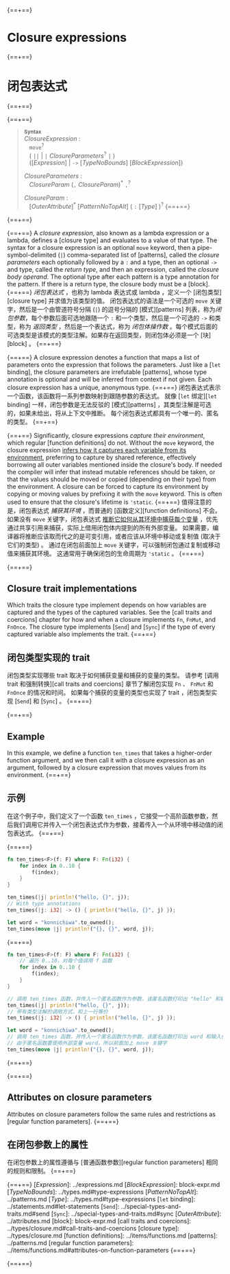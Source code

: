 {==+==}
# Closure expressions
{==+==}
# 闭包表达式
{==+==}


{==+==}
> **<sup>Syntax</sup>**\
> _ClosureExpression_ :\
> &nbsp;&nbsp; `move`<sup>?</sup>\
> &nbsp;&nbsp; ( `||` | `|` _ClosureParameters_<sup>?</sup> `|` )\
> &nbsp;&nbsp; ([_Expression_] | `->` [_TypeNoBounds_]&nbsp;[_BlockExpression_])
>
> _ClosureParameters_ :\
> &nbsp;&nbsp; _ClosureParam_ (`,` _ClosureParam_)<sup>\*</sup> `,`<sup>?</sup>
>
> _ClosureParam_ :\
> &nbsp;&nbsp; [_OuterAttribute_]<sup>\*</sup> [_PatternNoTopAlt_]&nbsp;( `:` [_Type_] )<sup>?</sup>
{==+==}

{==+==}


{==+==}
A *closure expression*, also known as a lambda expression or a lambda, defines a [closure type] and evaluates to a value of that type.
The syntax for a closure expression is an optional `move` keyword, then a pipe-symbol-delimited (`|`) comma-separated list of [patterns], called the *closure parameters* each optionally followed by a `:` and a type, then an optional `->` and type, called the *return type*, and then an expression, called the *closure body operand*.
The optional type after each pattern is a type annotation for the pattern.
If there is a return type, the closure body must be a [block].
{==+==}
*闭包表达式* ，也称为 lambda 表达式或 lambda ，定义一个 [闭包类型][closure type] 并求值为该类型的值。
闭包表达式的语法是一个可选的 `move` 关键字，然后是一个由管道符号分隔 (`|`) 的逗号分隔的 [模式][patterns] 列表，称为*闭包参数*，每个参数后面可选地跟随一个 `:` 和一个类型，然后是一个可选的 `->` 和类型，称为 *返回类型* ，然后是一个表达式，称为 *闭包体操作数* 。每个模式后面的可选类型是该模式的类型注解。如果存在返回类型，则闭包体必须是一个 [块][block] 。
{==+==}


{==+==}
A closure expression denotes a function that maps a list of parameters onto the expression that follows the parameters.
Just like a [`let` binding], the closure parameters are irrefutable [patterns], whose type annotation is optional and will be inferred from context if not given.
Each closure expression has a unique, anonymous type.
{==+==}
闭包表达式表示一个函数，该函数将一系列参数映射到跟随参数的表达式。
就像 [`let` 绑定][`let` binding] 一样，闭包参数是无法反驳的 [模式][patterns] ，其类型注解是可选的，如果未给出，将从上下文中推断。
每个闭包表达式都具有一个唯一的、匿名的类型。
{==+==}


{==+==}
Significantly, closure expressions _capture their environment_, which regular [function definitions] do not.
Without the `move` keyword, the closure expression [infers how it captures each variable from its environment](../types/closure.md#capture-modes), preferring to capture by shared reference, effectively borrowing all outer variables mentioned inside the closure's body.
If needed the compiler will infer that instead mutable references should be taken, or that the values should be moved or copied (depending on their type) from the environment.
A closure can be forced to capture its environment by copying or moving values by prefixing it with the `move` keyword.
This is often used to ensure that the closure's lifetime is `'static`.
{==+==}
值得注意的是，闭包表达式 _捕获其环境_ ，而普通的 [函数定义][function definitions] 不会。
如果没有 `move` 关键字，闭包表达式 [推断它如何从其环境中捕获每个变量](../types/closure.md#capture-modes) ，优先通过共享引用来捕获，实际上借用闭包体内提到的所有外部变量。
如果需要，编译器将推断应该取而代之的是可变引用，或者应该从环境中移动或复制值 (取决于它们的类型) 。
通过在闭包前面加上 `move` 关键字，可以强制闭包通过复制或移动值来捕获其环境。
这通常用于确保闭包的生命周期为 `'static` 。
{==+==}


{==+==}
## Closure trait implementations

Which traits the closure type implement depends on how variables are captured and the types of the captured variables.
See the [call traits and coercions] chapter for how and when a closure implements `Fn`, `FnMut`, and `FnOnce`.
The closure type implements [`Send`] and [`Sync`] if the type of every captured variable also implements the trait.
{==+==}
## 闭包类型实现的 trait

闭包类型实现哪些 trait 取决于如何捕获变量和捕获的变量的类型。
请参考 [调用 trait 和强制转换][call traits and coercions] 章节了解闭包实现 `Fn` 、 `FnMut` 和 `FnOnce` 的情况和时间。
如果每个捕获的变量的类型也实现了 trait ，闭包类型实现 [`Send`] 和 [`Sync`] 。
{==+==}


{==+==}
## Example

In this example, we define a function `ten_times` that takes a higher-order function argument, and we then call it with a closure expression as an argument, followed by a closure expression that moves values from its environment.
{==+==}
## 示例

在这个例子中，我们定义了一个函数 `ten_times` ，它接受一个高阶函数参数，然后我们调用它并传入一个闭包表达式作为参数，接着传入一个从环境中移动值的闭包表达式。
{==+==}


{==+==}
```rust
fn ten_times<F>(f: F) where F: Fn(i32) {
    for index in 0..10 {
        f(index);
    }
}

ten_times(|j| println!("hello, {}", j));
// With type annotations
ten_times(|j: i32| -> () { println!("hello, {}", j) });

let word = "konnichiwa".to_owned();
ten_times(move |j| println!("{}, {}", word, j));
```
{==+==}
```rust
fn ten_times<F>(f: F) where F: Fn(i32) {
    // 遍历 0..10，对每个值调用 f 函数
    for index in 0..10 {
        f(index);
    }
}

// 调用 ten_times 函数，并传入一个匿名函数作为参数，该匿名函数打印出 "hello" 和输入值
ten_times(|j| println!("hello, {}", j));
// 带有类型注解的调用方式，和上一行等价
ten_times(|j: i32| -> () { println!("hello, {}", j) });

let word = "konnichiwa".to_owned();
// 调用 ten_times 函数，并传入一个匿名函数作为参数，该匿名函数打印出 word 和输入值
// 由于匿名函数要使用外部变量 word，所以前面加上 move 关键字
ten_times(move |j| println!("{}, {}", word, j));
```
{==+==}


{==+==}
## Attributes on closure parameters

Attributes on closure parameters follow the same rules and restrictions as [regular function parameters].
{==+==}
## 在闭包参数上的属性

在闭包参数上的属性遵循与 [普通函数参数][regular function parameters] 相同的规则和限制。
{==+==}


{==+==}
[_Expression_]: ../expressions.md
[_BlockExpression_]: block-expr.md
[_TypeNoBounds_]: ../types.md#type-expressions
[_PatternNoTopAlt_]: ../patterns.md
[_Type_]: ../types.md#type-expressions
[`let` binding]: ../statements.md#let-statements
[`Send`]: ../special-types-and-traits.md#send
[`Sync`]: ../special-types-and-traits.md#sync
[_OuterAttribute_]: ../attributes.md
[block]: block-expr.md
[call traits and coercions]: ../types/closure.md#call-traits-and-coercions
[closure type]: ../types/closure.md
[function definitions]: ../items/functions.md
[patterns]: ../patterns.md
[regular function parameters]: ../items/functions.md#attributes-on-function-parameters
{==+==}

{==+==}
